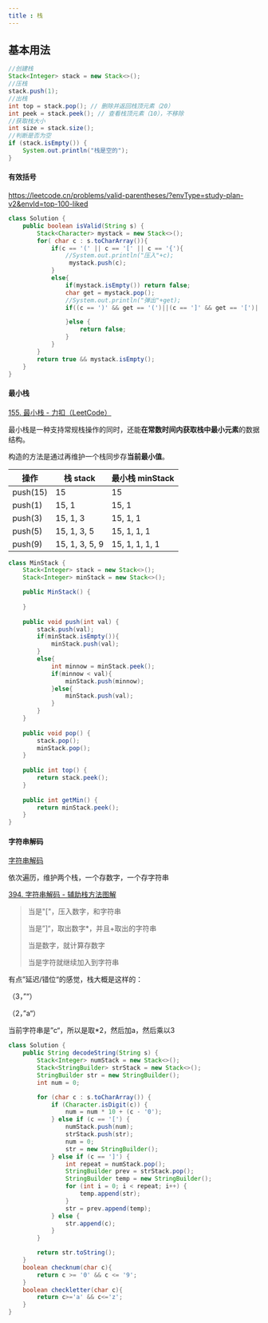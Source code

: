 ```yaml
---
title : 栈
---
```


## 基本用法

```java
//创建栈
Stack<Integer> stack = new Stack<>();
//压栈
stack.push(1);
//出栈
int top = stack.pop(); // 删除并返回栈顶元素（20）
int peek = stack.peek(); // 查看栈顶元素（10），不移除
//获取栈大小
int size = stack.size();
//判断是否为空
if (stack.isEmpty()) {
    System.out.println("栈是空的");
}
```

#### 有效括号

https://leetcode.cn/problems/valid-parentheses/?envType=study-plan-v2&envId=top-100-liked

```java
class Solution {
    public boolean isValid(String s) {
        Stack<Character> mystack = new Stack<>();
        for( char c : s.toCharArray()){
            if(c == '(' || c == '[' || c == '{'){
                //System.out.println("压入"+c);
                 mystack.push(c);
            }
            else{
                if(mystack.isEmpty()) return false;
                char get = mystack.pop();
                //System.out.println("弹出"+get);
                if((c == ')' && get == '(')||(c == ']' && get == '[')||(c == '}' && get == '{')){

                }else {
                    return false;
                }
            }
        }
        return true && mystack.isEmpty();
    }
}
```

#### 最小栈

[155. 最小栈 - 力扣（LeetCode）](https://leetcode.cn/problems/min-stack/description/?envType=study-plan-v2&envId=top-100-liked)

最小栈是一种支持常规栈操作的同时，还能**在常数时间内获取栈中最小元素**的数据结构。

构造的方法是通过再维护一个栈同步存**当前最小值**。

| 操作     | 栈 stack       | 最小栈 minStack |
| -------- | -------------- | --------------- |
| push(15) | 15             | 15              |
| push(1)  | 15, 1          | 15, 1           |
| push(3)  | 15, 1, 3       | 15, 1, 1        |
| push(5)  | 15, 1, 3, 5    | 15, 1, 1, 1     |
| push(9)  | 15, 1, 3, 5, 9 | 15, 1, 1, 1, 1  |

```java
class MinStack {
    Stack<Integer> stack = new Stack<>();
    Stack<Integer> minStack = new Stack<>();

    public MinStack() {
        
    }
    
    public void push(int val) {
        stack.push(val);
        if(minStack.isEmpty()){
            minStack.push(val);
        }
        else{
            int minnow = minStack.peek();
            if(minnow < val){
                minStack.push(minnow);
            }else{
                minStack.push(val);
            }
        }
    }
    
    public void pop() {
        stack.pop();
        minStack.pop();
    }
    
    public int top() {
        return stack.peek();
    }
    
    public int getMin() {
        return minStack.peek();
    }
}
```

#### 字符串解码

[字符串解码](https://leetcode.cn/problems/decode-string/)

依次遍历，维护两个栈，一个存数字，一个存字符串

[394. 字符串解码 - 辅助栈方法图解](https://leetcode.cn/problems/decode-string/solutions/19447/decode-string-fu-zhu-zhan-fa-di-gui-fa-by-jyd/?envType=study-plan-v2&envId=top-100-liked)

>当是"["，压入数字，和字符串
>
>当是”]“，取出数字*，并且+取出的字符串
>
>当是数字，就计算存数字
>
>当是字符就继续加入到字符串

有点”延迟/错位“的感觉，栈大概是这样的：

（3，”“）

（2，”a“）

当前字符串是”c“，所以是取*2，然后加a，然后乘以3

```java
class Solution {
    public String decodeString(String s) {
        Stack<Integer> numStack = new Stack<>();
        Stack<StringBuilder> strStack = new Stack<>();
        StringBuilder str = new StringBuilder();
        int num = 0;

        for (char c : s.toCharArray()) {
            if (Character.isDigit(c)) {
                num = num * 10 + (c - '0');
            } else if (c == '[') {
                numStack.push(num);
                strStack.push(str);
                num = 0;
                str = new StringBuilder();
            } else if (c == ']') {
                int repeat = numStack.pop();
                StringBuilder prev = strStack.pop();
                StringBuilder temp = new StringBuilder();
                for (int i = 0; i < repeat; i++) {
                    temp.append(str);
                }
                str = prev.append(temp);
            } else {
                str.append(c);
            }
        }

        return str.toString();
    }
    boolean checknum(char c){
        return c >= '0' && c <= '9';
    }
    boolean checkletter(char c){
        return c>='a' && c<='z';
    }
}
```

